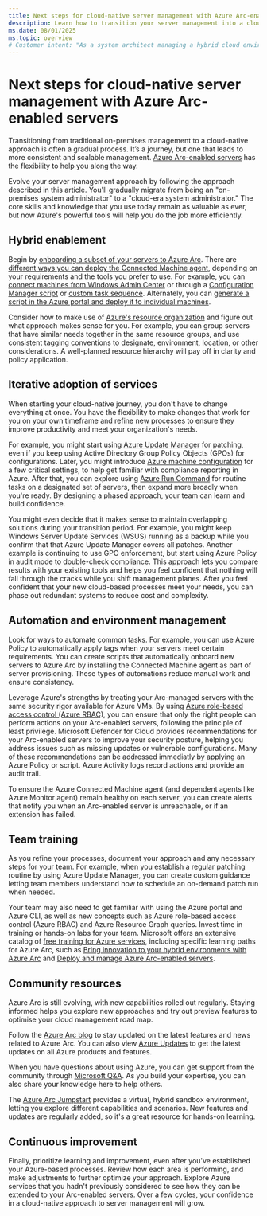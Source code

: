 ```yaml
---
title: Next steps for cloud-native server management with Azure Arc-enabled servers
description: Learn how to transition your server management into a cloud-native model using Azure Arc-enabled servers. 
ms.date: 08/01/2025
ms.topic: overview
# Customer intent: "As a system architect managing a hybrid cloud environment, I want to understand how start moving from traditional on-premises management to a cloud-native model by using the management capabilities of Azure Arc-enabled servers."
---
```


# Next steps for cloud-native server management with Azure Arc-enabled servers

Transitioning from traditional on-premises management to a cloud-native approach is often a gradual process. It’s a journey, but one that leads to more consistent and scalable management. [Azure Arc-enabled servers](../overview.md) has the flexibility to help you along the way.

Evolve your server management approach by following the approach described in this article. You'll gradually migrate from being an "on-premises system administrator" to a "cloud-era system administrator." The core skills and knowledge that you use today remain as valuable as ever, but now Azure's powerful tools will help you do the job more efficiently.

## Hybrid enablement

Begin by [onboarding a subset of your servers to Azure Arc](../plan-at-scale-deployment.md). There are [different ways you can deploy the Connected Machine agent](../deployment-options.md), depending on your requirements and the tools you prefer to use. For example, you can [connect machines from Windows Admin Center](../onboard-windows-admin-center.md) or through a [Configuration Manager script](../onboard-configuration-manager-powershell.md) or [custom task sequence](../onboard-configuration-manager-custom-task.md). Alternately, you can [generate a script in the Azure portal and deploy it to individual machines](../onboard-portal.md).

Consider how to make use of [Azure's resource organization](inventory-resource.md) and figure out what approach makes sense for you. For example, you can group servers that have similar needs together in the same resource groups, and use consistent tagging conventions to designate, environment, location, or other considerations. A well-planned resource hierarchy will pay off in clarity and policy application.

## Iterative adoption of services

When starting your cloud-native journey, you don't have to change everything at once. You have the flexibility to make changes that work for you on your own timeframe and refine new processes to ensure they improve productivity and meet your organization's needs.

For example, you might start using [Azure Update Manager](/azure/update-manager/overview) for patching, even if you keep using Active Directory Group Policy Objects (GPOs) for configurations. Later, you might introduce [Azure machine configuration](/azure/governance/machine-configuration/) for a few critical settings, to help get familiar with compliance reporting in Azure. After that, you can explore using [Azure Run Command](/azure/virtual-machines/run-command-overview) for routine tasks on a designated set of servers, then expand more broadly when you're ready. By designing a phased approach, your team can learn and build confidence.

You might even decide that it makes sense to maintain overlapping solutions during your transition period. For example, you might keep Windows Server Update Services (WSUS) running as a backup while you confirm that that Azure Update Manager covers all patches. Another example is continuing to use GPO enforcement, but start using Azure Policy in audit mode to double-check compliance. This approach lets you compare results with your existing tools and helps you feel confident that nothing will fall through the cracks while you shift management planes. After you feel confident that your new cloud-based processes meet your needs, you can phase out redundant systems to reduce cost and complexity.

## Automation and environment management

Look for ways to automate common tasks. For example, you can use Azure Policy to automatically apply tags when your servers meet certain requirements. You can create scripts that automatically onboard new servers to Azure Arc by installing the Connected Machine agent as part of server provisioning. These types of automations reduce manual work and ensure consistency.

Leverage Azure's strengths by treating your Arc-managed servers with the same security rigor available for Azure VMs. By using [Azure role-based access control (Azure RBAC)](/azure/role-based-access-control/built-in-roles), you can ensure that only the right people can perform actions on your Arc-enabled servers, following the principle of least privilege. Microsoft Defender for Cloud provides recommendations for your Arc-enabled servers to improve your security posture, helping you address issues such as missing updates or vulnerable configurations. Many of these recommendations can be addressed immediatly by applying an Azure Policy or script. Azure Activity logs record actions and provide an audit trail.

To ensure the Azure Connected Machine agent (and dependent agents like Azure Monitor agent) remain healthy on each server, you can create alerts that notify you when an Arc-enabled server is unreachable, or if an extension has failed.

## Team training

As you refine your processes, document your approach and any necessary steps for your team. For example, when you establish a regular patching routine by using Azure Update Manager, you can create custom guidance letting team members understand how to schedule an on-demand patch run when needed.

Your team may also need to get familiar with using the Azure portal and Azure CLI, as well as new concepts such as Azure role-based access control (Azure RBAC) and Azure Resource Graph queries. Invest time in training or hands-on labs for your team. Microsoft offers an extensive catalog of [free training for Azure services](/training/azure/), including specific learning paths for Azure Arc, such as [Bring innovation to your hybrid environments with Azure Arc](/training/paths/manage-hybrid-infrastructure-with-azure-arc/) and [Deploy and manage Azure Arc-enabled servers](/training/paths/deploy-manage-azure-arc-enabled-servers/).

## Community resources

Azure Arc is still evolving, with new capabilities rolled out regularly. Staying informed helps you explore new approaches and try out preview features to optimise your cloud management road map.

Follow the [Azure Arc blog](https://techcommunity.microsoft.com/category/azure/blog/azurearcblog) to stay updated on the latest features and news related to Azure Arc. You can also view [Azure Updates](https://azure.microsoft.com/updates/) to get the latest updates on all Azure products and features.

When you have questions about using Azure, you can get support from the community through [Microsoft Q&A](/answers/tags/146/azure-arc). As you build your expertise, you can also share your knowledge here to help others.

The [Azure Arc Jumpstart](https://azurearcjumpstart.io/) provides a virtual, hybrid sandbox environment, letting you explore different capabilities and scenarios. New features and updates are regularly added, so it's a great resource for hands-on learning.

## Continuous improvement

Finally, prioritize learning and improvement, even after you've established your Azure-based processes. Review how each area is performing, and make adjustments to further optimize your approach. Explore Azure services that you hadn't previously considered to see how they can be extended to your Arc-enabled servers. Over a few cycles, your confidence in a cloud-native approach to server management will grow.
